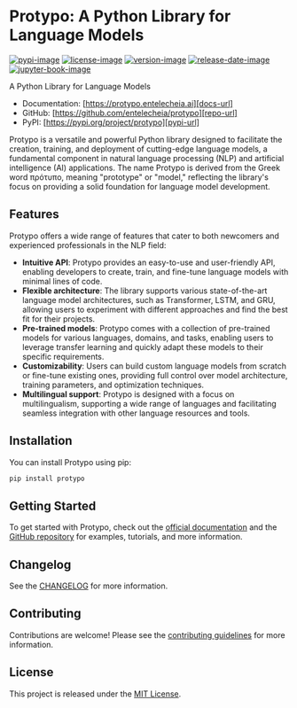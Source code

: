 # Protypo: A Python Library for Language Models

[![pypi-image]][pypi-url]
[![license-image]][license-url]
[![version-image]][release-url]
[![release-date-image]][release-url]
[![jupyter-book-image]][docs-url]

<!-- Links: -->

[pypi-image]: https://img.shields.io/pypi/v/protypo
[license-image]: https://img.shields.io/github/license/entelecheia/protypo
[license-url]: https://github.com/entelecheia/protypo/blob/main/LICENSE
[version-image]: https://img.shields.io/github/v/release/entelecheia/protypo?sort=semver
[release-date-image]: https://img.shields.io/github/release-date/entelecheia/protypo
[release-url]: https://github.com/entelecheia/protypo/releases
[jupyter-book-image]: https://jupyterbook.org/en/stable/_images/badge.svg
[repo-url]: https://github.com/entelecheia/protypo
[pypi-url]: https://pypi.org/project/protypo
[docs-url]: https://protypo.entelecheia.ai
[changelog]: https://github.com/entelecheia/protypo/blob/main/CHANGELOG.md
[contributing guidelines]: https://github.com/entelecheia/protypo/blob/main/CONTRIBUTING.md

<!-- Links: -->

A Python Library for Language Models

- Documentation: [https://protypo.entelecheia.ai][docs-url]
- GitHub: [https://github.com/entelecheia/protypo][repo-url]
- PyPI: [https://pypi.org/project/protypo][pypi-url]

Protypo is a versatile and powerful Python library designed to facilitate the creation, training, and deployment of cutting-edge language models, a fundamental component in natural language processing (NLP) and artificial intelligence (AI) applications. The name Protypo is derived from the Greek word πρότυπο, meaning "prototype" or "model," reflecting the library's focus on providing a solid foundation for language model development.

## Features

Protypo offers a wide range of features that cater to both newcomers and experienced professionals in the NLP field:

- **Intuitive API**: Protypo provides an easy-to-use and user-friendly API, enabling developers to create, train, and fine-tune language models with minimal lines of code.
- **Flexible architecture**: The library supports various state-of-the-art language model architectures, such as Transformer, LSTM, and GRU, allowing users to experiment with different approaches and find the best fit for their projects.
- **Pre-trained models**: Protypo comes with a collection of pre-trained models for various languages, domains, and tasks, enabling users to leverage transfer learning and quickly adapt these models to their specific requirements.
- **Customizability**: Users can build custom language models from scratch or fine-tune existing ones, providing full control over model architecture, training parameters, and optimization techniques.
- **Multilingual support**: Protypo is designed with a focus on multilingualism, supporting a wide range of languages and facilitating seamless integration with other language resources and tools.

## Installation

You can install Protypo using pip:

```bash
pip install protypo
```

## Getting Started

To get started with Protypo, check out the [official documentation](https://protypo.entelecheia.ai/) and the [GitHub repository](https://github.com/entelecheia/protypo) for examples, tutorials, and more information.

## Changelog

See the [CHANGELOG] for more information.

## Contributing

Contributions are welcome! Please see the [contributing guidelines] for more information.

## License

This project is released under the [MIT License][license-url].
